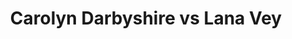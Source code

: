 ---
title: Carolyn Darbyshire vs Lana Vey
player1:
  name: Darbyshire, Carolyn
  percent: 74
  wins: 0
  losses: 2
player2:
  name: Vey, Lana
  percent: 85
  wins: 2
  losses: 0
games:
- player1:
    team: AB
    position: Second
    percent: 68
    win: 0
    loss: 1
  player2:
    team: SK
    position: Third
    percent: 81
    win: 1
    loss: 0
  event: Hearts
  year: 2007
  draw: Round Robin(16)
  score: AB 7 - SK 8
- player1:
    team: AB
    position: Second
    percent: 80
    win: 0
    loss: 1
  player2:
    team: SK
    position: Lead
    percent: 88
    win: 1
    loss: 0
  event: Hearts
  year: 2009
  draw: Round Robin(13)
  score: AB 6 - SK 7
- player1:
    team: BERN
    position: Second
    percent: 78
    win: 0
    loss: 1
  player2:
    team: LAWT
    position: Lead
    percent: 85
    win: 1
    loss: 0
  event: Trials (Women)
  year: 2009
  draw: Round Robin(7)
  score: LAWT 6 - BERN 5
---